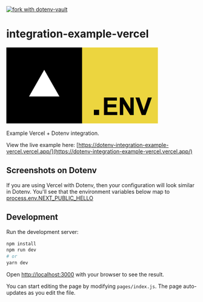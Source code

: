 [![fork with dotenv-vault](https://badge.dotenv.org/fork.svg?r=1)](https://vault.dotenv.org/project/vlt_eee6457319dd6a251d769eda55552afd20674ed12a148606a9031197b79a12c0/example)

# integration-example-vercel

<img src="https://raw.githubusercontent.com/dotenv-org/integration-example-vercel/master/vercel.png" alt="vercel" /><img src="https://raw.githubusercontent.com/dotenv-org/integration-example-vercel/master/dotenv.png" alt="dotenv" />

Example Vercel + Dotenv integration.

View the live example here: [https://dotenv-integration-example-vercel.vercel.app/](https://dotenv-integration-example-vercel.vercel.app/)

## Screenshots on Dotenv

If you are using Vercel with Dotenv, then your configuration will look similar in Dotenv. You'll see that the environment variables below map to [process.env.NEXT_PUBLIC_HELLO](https://github.com/dotenv-org/integration-example-vercel/blob/master/pages/index.js#L6)

## Development

Run the development server:

```bash
npm install
npm run dev
# or
yarn dev
```

Open [http://localhost:3000](http://localhost:3000) with your browser to see the result.

You can start editing the page by modifying `pages/index.js`. The page auto-updates as you edit the file.


